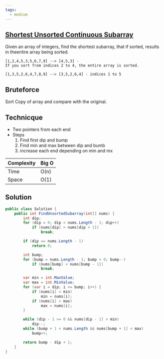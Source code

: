 ```yaml
---
tags:
  - medium
---
```


## [Shortest Unsorted Continuous Subarray](https://leetcode.com/problems/shortest-unsorted-continuous-subarray/)

Given an array of integers, find the shortest subarray, that if sorted,
results in theentire array being sorted.

```
[1,2,4,5,3,5,6,7,9] --> [4,5,3] -
If you sort from indices 2 to 4, the entire array is sorted.

[1,3,5,2,6,4,7,8,9] --> [3,5,2,6,4] - indices 1 to 5
```

## Bruteforce

Sort Copy of array and compare with the original.

## Technicque

- Two pointers from each end
- Steps
  1. Find first dip and bump
  2. Find min and max between dip and bumb
  3. increase each end depending on min and mx

| Complexity | Big O |
| ---------- | ----- |
| Time       | O(n)  |
| Space      | O(1)  |

## Solution


```csharp
public class Solution {
    public int FindUnsortedSubarray(int[] nums) {
        int dip;
        for (dip = 0; dip < nums.Length - 1; dip++)
            if (nums[dip] > nums[dip + 1])
                break;

        if (dip == nums.Length - 1)
            return 0;

        int bump;
        for (bump = nums.Length - 1; bump > 0; bump--)
            if (nums[bump] < nums[bump - 1])
                break;

        var min = int.MaxValue;
        var max = int.MinValue;
        for (var i = dip; i <= bump; i++) {
            if (nums[i] < min)
                min = nums[i];
            if (nums[i] > max)
                max = nums[i];
        }

        while (dip - 1 >= 0 && nums[dip - 1] > min)
            dip--;
        while (bump + 1 < nums.Length && nums[bump + 1] < max)
            bump++;

        return bump - dip + 1;
    }
}
```
